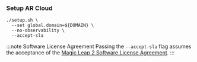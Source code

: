 ### Setup AR Cloud

```shell showLineNumbers
./setup.sh \
  --set global.domain=${DOMAIN} \
  --no-observability \
  --accept-sla
```

:::note Software License Agreement
Passing the `--accept-sla` flag assumes the acceptance of the [Magic Leap 2 Software License Agreement](https://www.magicleap.com/software-license-agreement-ml2).
:::
